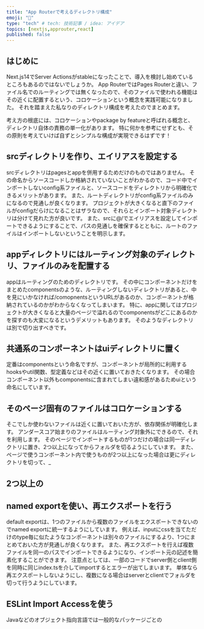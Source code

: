```yaml
---
title: "App Routerで考えるディレクトリ構成"
emoji: "🤖"
type: "tech" # tech: 技術記事 / idea: アイデア
topics: [nextjs,approuter,react]
published: false
---
```


## はじめに
Next.js14でServer Actionsがstableになったことで、導入を検討し始めているところもあるのではないでしょうか。
App RouterではPages Routerと違い、ファイル名でのルーティングでは無くなったので、そのファイルで使われる機能はその近くに配置するという、コロケーションという概念を実践可能になりました。
それを踏まえた私なりのディレクトリ構成を考えたのでまとめます。

考え方の根底には、コロケーションやpackage by featureと呼ばれる概念と、ディレクトリ自体の責務の単一化があります。
特に何かを参考にせずとも、その原則を考えていけば自ずとシンプルな構成が実現できるはずです！

## srcディレクトリを作り、エイリアスを設定する

srcディレクトリはpagesとappを併用するためだけのものではありません。
その命名からソースコードしか格納されていないことがわかるので、コード中でインポートしないconfig系ファイルと、ソースコードをディレクトリから明確化できるメリットがあります。
また、ルートディレクトリがconfig系ファイルのみになるので見通しが良くなります。
プロジェクトが大きくなると直下のファイルがconfigだらけになることはザラなので、それらとインポート対象ディレクトリは分けて見れた方が良いです。
また、srcに@/でエイリアスを設定してインポートできるようにすることで、パスの見通しを確保するとともに、ルートのファイルはインポートしないということを明示します。

## appディレクトリにはルーティング対象のディレクトリ、ファイルのみを配置する

appはルーティングのためのディレクトリです。
その中にコンポーネントだけをまとめたcomponentsのような、ルーティングしないディレクトリがあると、中を見にいかなければ/comopnentsというURLがあるのか、コンポーネントが格納されているのかがわからなくなってしまいます。
特に、appに関してはプロジェクトが大きくなると大量のページで溢れるのでcomponentsがどこにあるのかを探すのも大変になるというデメリットもあります。
そのようなディレクトリは別で切り出すべきです。

##  共通系のコンポーネントはuiディレクトリに置く

定番はcomponentsという命名ですが、コンポーネントが局所的に利用するhooksやutil関数、型定義などはその近くに置いておきたくなります。
その場合コンポーネント以外もcomponentsに含まれてしまい違和感があるためuiという命名にしています。

## そのページ固有のファイルはコロケーションする

そこでしか使わないファイルは近くに置いておいた方が、依存関係が明確化します。
アンダースコア始まりのファイルはルーティング対象外にできるので、それを利用します。
そのページでインポートするものが1つだけの場合は同一ディレクトリに置き、2つ以上になってからフォルダを切るようにしています。
また、ページで使うコンポーネント内で使うものが2つ以上になった場合は更にディレクトリを切って、_

## 2つ以上の

## named exportを使い、再エクスポートを行う
default exportは、1つのファイルから複数のファイルをエクスポートできないのでnamed exportに統一するようにしています。
例えば、inputにcssを当てただけのtype毎に似たようなコンポーネントは別々のファイルにするより、1つにまとめておいた方が見通しが良くなります。
また、再エクスポートを行えば複数ファイルを同一のパスでインポートできるようになり、インポート元の記述を簡素化することができます。
注意点としては、一部のコードでserver側とclient側を同時に同じindex.tsを介してimportするとエラーが出てしまいます。
単体なら再エクスポートしないようにし、複数になる場合はserverとclientでフォルダを切って行うようにしています。

## ESLint Import Accessを使う
Javaなどのオブジェクト指向言語では一般的なパッケージごとの